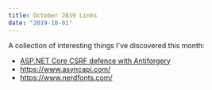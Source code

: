 ```yaml
---
title: October 2019 Links
date: "2019-10-01"
---
```


A collection of interesting things I've discovered this month:

* [ASP.NET Core CSRF defence with Antiforgery](https://www.dotnetcurry.com/aspnet/1343/aspnet-core-csrf-antiforgery-token)
* https://www.asyncapi.com/
* https://www.nerdfonts.com/